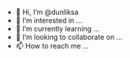 - 👋 Hi, I’m @dunliksa
- 👀 I’m interested in ...
- 🌱 I’m currently learning ...
- 💞️ I’m looking to collaborate on ...
- 📫 How to reach me ...

<!---
dunliksa/dunliksa is a ✨ special ✨ repository because its `README.md` (this file) appears on your GitHub profile.
You can click the Preview link to take a look at your changes.
--->
